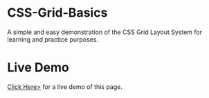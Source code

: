 # CSS-Grid-Basics
A simple and easy demonstration of the CSS Grid Layout System for learning and practice purposes.

# Live Demo
<a href="https://abdulbasit1993.github.io/CSS-Grid-Basics/">Click Here></a> for a live demo of this page.
